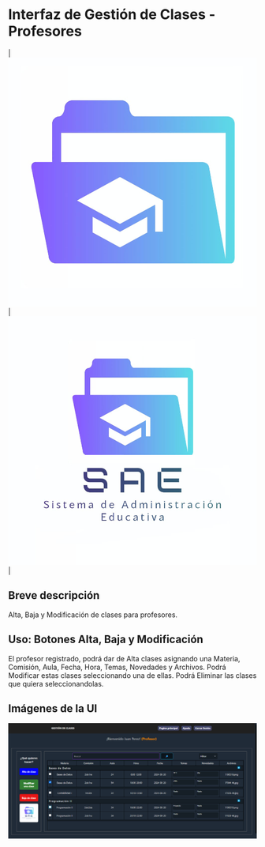# Interfaz de Gestión de Clases - Profesores
| ![alt text](/assets/img/icono.png "Esto es el icono del sistema") | ![alt text](/assets/img/logo.png "Esto es el logo del sistema") |

## Breve descripción
Alta, Baja y Modificación de clases para profesores.

## Uso: Botones Alta, Baja y Modificación
El profesor registrado, podrá dar de Alta clases asignando una Materia, Comisión, Aula, Fecha, Hora, Temas, Novedades y Archivos.
Podrá Modificar estas clases seleccionando una de ellas.
Podrá Eliminar las clases que quiera seleccionandolas.

## Imágenes de la UI

![alt text](/assets/img/screen1-markdown.png "Captura de pantalla del sistema de gestión de clases")